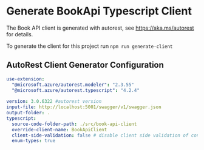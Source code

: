 # Generate BookApi Typescript Client 

The Book API client is generated with autorest, see https://aka.ms/autorest for details.

To generate the client for this project run ```npm run generate-client```

## AutoRest Client Generator Configuration
``` yaml
use-extension:
  "@microsoft.azure/autorest.modeler": "2.3.55"
  "@microsoft.azure/autorest.typescript": "4.2.4"
  
version: 3.0.6322 #autorest version
input-file: http://localhost:5001/swagger/v1/swagger.json
output-folder: .
typescript: 
  source-code-folder-path: ./src/book-api-client
  override-client-name: BookApiClient
  client-side-validation: false # disable client side validation of constraints
  enum-types: true
```